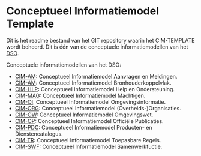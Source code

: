 # Conceptueel Informatiemodel Template

Dit is het readme bestand van het GIT repository waarin het CIM-TEMPLATE wordt beheerd. Dit is één van de conceptuele informatiemodellen van het [DSO](https://aandeslagmetdeomgevingswet.nl/implementatie/digitaal-stelsel/).

Conceptuele informatiemodellen van het DSO:

 - [CIM-AM](https://github.com/Geonovum/dso-cim-am): Conceptueel Informatiemodel Aanvragen en Meldingen.
 - [CIM-AM](https://github.com/Geonovum/dso-cim-bhkv): Conceptueel Informatiemodel Bronhouderkoppelvlak.
 - [CIM-HLP](https://github.com/Geonovum/dso-cim-hlp): Conceptueel Informatiemodel Help en Ondersteuning.
 - [CIM-MAG](https://github.com/Geonovum/dso-cim-mag): Conceptueel Informatiemodel Machtigen.
 - [CIM-OI](https://github.com/Geonovum/dso-cim-oi): Conceptueel Informatiemodel Omgevingsinformatie.
 - [CIM-ORG](https://github.com/Geonovum/dso-cim-org): Conceptueel Informatiemodel (Overheids-)Organisaties.
 - [CIM-OW](https://github.com/Geonovum/dso-cim-ow): Conceptueel Informatiemodel Omgevingswet.
 - [CIM-OP](https://github.com/Geonovum/dso-cim-op): Conceptueel Informatiemodel Officiële Publicaties. 
 - [CIM-PDC](https://github.com/Geonovum/dso-cim-pdc): Conceptueel Informatiemodel Producten- en Dienstencatalogus.
 - [CIM-TR](https://github.com/Geonovum/dso-cim-tr): Conceptueel Informatiemodel Toepasbare Regels. 
 - [CIM-SWF](https://github.com/Geonovum/dso-cim-swf): Conceptueel Informatiemodel Samenwerkfuctie.
 

